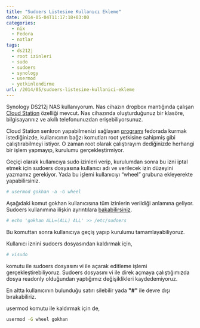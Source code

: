```yaml
---
title: "Sudoers Listesine Kullanıcı Ekleme"
date: 2014-05-04T11:17:18+03:00
categories:
  - nix
  - Fedora
  - notlar
tags:
  - ds212j
  - root izinleri
  - sudo
  - sudoers
  - synology
  - usermod
  - yetkinlendirme
url: /2014/05/sudoers-listesine-kullanici-ekleme
---
```

Synology DS212j NAS kullanıyorum. Nas cihazın dropbox mantığında çalışan [Cloud Station](https://www.synology.com/en-us/support/tutorials/529#t3) özelliği mevcut. Nas cihazında oluşturduğunuz bir klasöre, bilgisayarınız ve akıllı telefonunuzdan erişebiliyorsunuz.

Cloud Station senkron yapabilmenizi sağlayan [programı](https://www.synology.com/en-us/support/download/DS212j) fedorada kurmak istediğinizde, kullanıcının bağzı komutları root yetkisine sahipmiş gibi çalıştırabilmeyi istiyor.  O zaman root olarak çalıştırayım dediğinizde herhangi bir işlem yapmayıp, kurulumu gerçekleştirmiyor.

Geçiçi olarak kullanıcıya sudo izinleri verip, kurulumdan sonra bu izni iptal etmek için sudoers dosyasına kullanıcı adı ve verilecek izin düzeyini yazmamız gerekiyor.  Yada bu işlemi kullanıcıyı “wheel” grubuna ekleyerekte yapabilirsiniz.

```sh
# usermod gokhan -a -G wheel
```

Aşağıdaki komut gokhan kullanıcısına tüm izinlerin verildiği anlamına geliyor. Sudoers kullanımına ilişkin ayrıntılara [bakabilirsiniz](http://linux.die.net/man/5/sudoers).

```sh
# echo 'gokhan ALL=(ALL) ALL' >> /etc/sudoers
```

Bu komuttan sonra kullanıcıya geçiş yapıp kurulumu tamamlayabiliyoruz.

Kullanıcı iznini sudoers dosyasından kaldırmak için,

```sh
# visudo
```

komutu ile sudoers dosyasını vi ile açarak editleme işlemi gerçekleştirebiliyoruz. Sudoers dosyasını vi ile direk açmaya çalıştığımızda dosya readonly olduğundan yaptığımız değişiklikleri kaydedemiyoruz.

En altta kullanıcının bulunduğu satırı silebilir yada **"#"** ile devre dışı bırakabiliriz.

usermod komutu ile kaldırmak için de,

```sh
usermod -G wheel gokhan
```